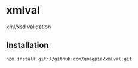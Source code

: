 # xmlval

xml/xsd validation

## Installation

```bash
npm install git://github.com/qmagpie/xmlval.git
```
